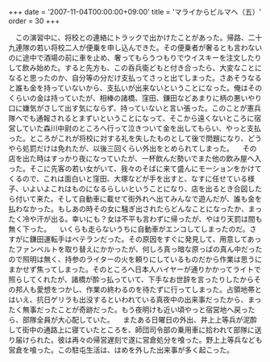 +++
date = '2007-11-04T00:00:00+09:00'
title = 'マライからビルマへ（五）'
order = 30
+++

　この演習中に、将校との連絡にトラックで出かけたことがあった。帰路、二十九連隊の若い将校二人が便乗を申し込んできた。その便乗者が奢るとも言わないのに途中で酒場の前に車を止め、奢ってもらうつもりでウイスキーを注文したりして飲み始めた。すると先方も、この呑兵衛どもと付き合ったら、大変なことになると思ったのか、自分等の分だけ支払ってさっと出てしまった。さあそうなると誰も金を持っていないから、支払いが出来ないということになった。俺はそのくらいの金は持っていたが、相棒の諸橋、窪田、鎌田などあまりに柄の悪いやり口に嫌気がさして出す気にならず、持っていないと言い張った。このことが憲兵隊へでも通報されるとまずいということになって、そこから遠くないところに宿営していた森川中尉のところへ行って泣きついて金を出してもらい、やっと支払った。ところがこれが将校に対する礼を失したものとして後で問題になり、どうやら処罰だけは免れたが、以後三回くらい外出をとめられてしまった。
　その店を出た時はすっかり夜になっていたが、一杯飲んだ勢いでまた他の飲み屋へ入った。そこに先客の若い女がいて、我々のそばに来て盛んにモーションをかけてくるので、これは面白いと窪田、大塚などが手を出すと、なすに任せている様子、いよいよこれはものになるらしいということになり、店を出るとき合図したら付いて来た。そして自動車に載せて街外れへ出てみんなで遊んだが、誰も金を払わなかった。もしあの時その女に騒ぎ出されたらどんなことになったか、まったく冷や汗が出る。幸いにも？女は不平も言わずに帰ったが、やはり天罰は間も無く下った。
　いくらも走らないうちに自動車がエンコしてしまったのだ。さすがに鎌田運転手はベテランだった。その原因をすぐに発見して、用意してあったファンベルトを取り替えにかかったが、何しろ真っ暗な原っぱの真ん中だったので照明は無く、持参のライターの火を頼りにしているものだから作業は思うにまかせず焦ってしまった。そのところへ日本人ハイヤーが通りかかってライトで照らしてくれたが、諸橋が酔っ払っていて、下手なお世辞を言ったりしたからその邦人も愛想をつかし、作業の終わるのを待たずに行ってしまった。占領地帯とはいえ、抗日ゲリラも出没するといわれている真夜中の出来事だったから、まったく無事だったことが奇跡だった。もう夜明けも近い頃やっと宿営地へ戻ったら、部隊全員が大心配していた。
　またある日曜日の外出、井上上等兵が泥酔して街中の通路上に寝ていたところを、師団司令部の乗用車に拾われて部隊に送り届けられた。彼は再々の帰営遅刻で遂に営倉処分を喰った。野上上等兵なども営倉を喰った。この駐屯生活は、はめを外した出来事が多く起こった。
